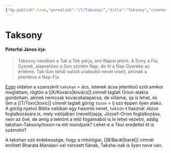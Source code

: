 ```yaml
---
{"dg-publish":true,"permalink":"/T/Taksony/","title":"Taksony","created":"2024-10-27T11:34","updated":"2024-10-27T11:34"}
---
```



# Taksony

#### Péterfai János írja:

> Taksony nevében a Tak a Tek párja, ami Napot jelent. A Sony a Fiú, Gyerek, alapvetően a Son szintén Nap, de itt a Nap Gyereke az értelme. Tak-Son tehát valódi uralkodói nevet viselt, aminek a jelentése a Nap-Fia.  

[Ezen](https://www.wisdomlib.org/definition/takshan) oldalon a szanszkrit `takshan` = ács, istenek ácsa jelentésű szót amikor megláttam, rögtön a [[K/Kovács\|kovács]] címnél taglalt Orion-alakra gondoltam, akinek nemcsak kovácskalapácsa, de villámai, íja is lehet, és lám a [[T/Toxic\|toxic]] címnél taglalt görög `toxon` = íj szó éppen ilyen alakú.  
A görög nyelvű Biblia valóban egy hasonló nevet, `tektón`-t használ Jézus foglalkozására is, mely valójában (nevelő)apja, József-Orion foglalkozása, nem az övé, de amíg a tektónt a tető fogalmából is le lehet vezetni, addig takshan-Taksony/toxon-ra mit mondjunk? Lehet-e a Teut eredettel itt is számolni?  

A takshan szó érdekessége, hogy a mitológiai, [[B/Barát\|barát]] címnél említett Bharata Mandavi-val nemzett fiának, Taksha-nak is ilyen neve van.  